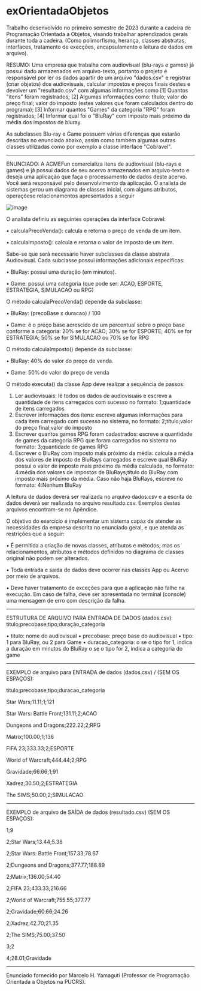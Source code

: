 # exOrientadaObjetos

Trabalho desenvolvido no primeiro semestre de 2023 durante a cadeira de Programação Orientada a Objetos, visando trabalhar aprendizados gerais durante toda a cadeira.
(Como polimorfismo, herança, classes abstratas, interfaces, tratamento de execções, encapsulamento e leitura de dados em arquivo).

RESUMO:
Uma empresa que trabalha com audiovisual (blu-rays e games) já possui dado armazenados em arquivo-texto, portanto o projeto é responsável por ler os dados apartir de um arquivo "dados.csv" e registrar (criar objetos) dos audiovisuais, calcular impostos e preços finais destes e devolver um "resultado.csv" com algumas informações como [1] Quantos "itens" foram registrados; [2] Algumas informações como: título; valor do preço final; valor do imposto (estes valores que foram calculados dentro do programa); [3] Informar quantos "Games" da categoria "RPG" foram registrados; [4] Informar qual foi o "BluRay" com imposto mais próximo da média dos impostos de bluray.

As subclasses Blu-ray e Game possuem várias diferenças que estarão descritas no enunciado abaixo, assim como também algumas outras classes utilizadas como por exemplo a classe interface "Cobravel".

----------------------------------------------------------------------------------------------------------------------------------------------------------------------------------------------------------

ENUNCIADO:
A ACMEFun comercializa itens de audiovisual (blu-rays e games) e já possui dados de seu acervo armazenados em arquivo-texto e deseja uma aplicação que faça o processamento de dados deste acervo.
Você será responsável pelo desenvolvimento da aplicação. O analista de sistemas gerou um diagrama de classes inicial, com alguns atributos, operaçõese relacionamentos apresentados a seguir

![image](https://github.com/RicardoGraziato/exOrientadaObjetos/assets/112730538/0eda6ddc-906e-40c4-95a1-bb91f3c3ecf4)

O analista definiu as seguintes operações da interface Cobravel:

• calculaPrecoVenda(): calcula e retorna o preço de venda de um item.

• calculaImposto(): calcula e retorna o valor de imposto de um item.

Sabe-se que será necessário haver subclasses da classe abstrata Audiovisual. Cada subclasse possui informações adicionais específicas: 

• BluRay: possui uma duração (em minutos).

• Game: possui uma categoria (que pode ser: ACAO, ESPORTE, ESTRATEGIA, SIMULACAO ou RPG)

O método calculaPrecoVenda() depende da subclasse:

• BluRay: (precoBase x duracao) / 100

• Game: é o preço base acrescido de um percentual sobre o preço base conforme a categoria: 20% se for ACAO; 30% se for ESPORTE; 40% se for ESTRATEGIA; 50% se for SIMULACAO ou 70% se for RPG

O método calculaImposto() depende da subclasse:

• BluRay: 40% do valor do preço de venda.

• Game: 50% do valor do preço de venda

O método executa() da classe App deve realizar a sequência de passos:
1. Ler audiovisuais: lê todos os dados de audiovisuais e escreve a quantidade de itens carregados com sucesso no formato: 1;quantidade de itens carregados
2. Escrever informações dos itens: escreve algumas informações para cada item carregado com sucesso no sistema, no formato: 2;título;valor do preço final;valor do imposto
3. Escrever quantos games RPG foram cadastrados: escreve a quantidade de games da categoria RPG que foram carregados no sistema no formato: 3;quantidade de games RPG
4. Escrever o BluRay com imposto mais próximo da média: calcula a média dos valores de imposto de BluRays carregados e escreve qual BluRay possui o valor de imposto mais próximo da média calculada,
no formato: 4:média dos valores de impostos de BluRays;título do BluRay com imposto mais próximo da média. Caso não haja BluRays, escreve no formato: 4:Nenhum BluRay

A leitura de dados deverá ser realizada no arquivo dados.csv e a escrita de dados deverá ser realizada no arquivo resultado.csv. Exemplos destes arquivos encontram-se no Apêndice.

O objetivo do exercício é implementar um sistema capaz de atender as necessidades da empresa descrita no enunciado geral, e que atenda as restrições que a seguir:

• É permitida a criação de novas classes, atributos e métodos; mas os relacionamentos, atributos e métodos definidos no diagrama de classes original não podem ser alterados.

• Toda entrada e saída de dados deve ocorrer nas classes App ou Acervo por meio de arquivos.

• Deve haver tratamento de exceções para que a aplicação não falhe na execução. Em caso de falha, deve ser apresentada no terminal (console) uma mensagem de erro com descrição da falha.

-------------------------------------------------------------------------------------------------------------------------------------------------------------------------------------------------------------

ESTRUTURA DE ARQUIVO PARA ENTRADA DE DADOS (dados.csv): titulo;precobase;tipo;duração_categoria

• titulo: nome do audiovisual
• precobase: preço base do audiovisual
• tipo: 1 para BluRay, ou 2 para Game
• duracao_categoria: 
  o se o tipo for 1, indica a duração em minutos do BluRay
  o se o tipo for 2, indica a categoria do game

-------------------------------------------------------------------------------------------------------------------------------------------------------------------------------------------------------------

EXEMPLO de arquivo para ENTRADA de dados (dados.csv) / (SEM OS ESPAÇOS):

titulo;precobase;tipo;duracao_categoria

Star Wars;11.11;1;121

Star Wars: Battle Front;131.11;2;ACAO

Dungeons and Dragons;222.22;2;RPG

Matrix;100.00;1;136

FIFA 23;333.33;2;ESPORTE

World of Warcraft;444.44;2;RPG

Gravidade;66.66;1;91

Xadrez;30.50;2;ESTRATEGIA

The SIMS;50.00;2;SIMULACAO

-----------------------------------------------------

EXEMPLO de arquivo de SAÍDA de dados (resultado.csv) (SEM OS ESPAÇOS):

1;9

2;Star Wars;13.44;5.38

2;Star Wars: Battle Front;157.33;78.67

2;Dungeons and Dragons;377.77;188.89

2;Matrix;136.00;54.40

2;FIFA 23;433.33;216.66

2;World of Warcraft;755.55;377.77

2;Gravidade;60.66;24.26

2;Xadrez;42.70;21.35

2;The SIMS;75.00;37.50

3;2

4;28.01;Gravidade

-------------------------------------------------------------------------------------------------------------------------------------------------------------------------------------------------------------

Enunciado fornecido por Marcelo H. Yamaguti (Professor de Programação Orientada a Objetos na PUCRS).

